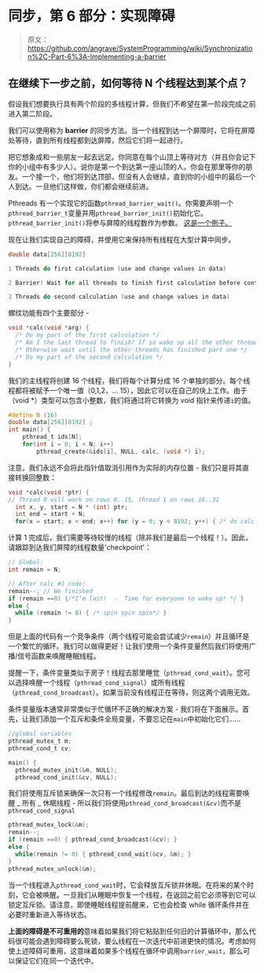 # 同步，第 6 部分：实现障碍

> 原文：<https://github.com/angrave/SystemProgramming/wiki/Synchronization%2C-Part-6%3A-Implementing-a-barrier>

## 在继续下一步之前，如何等待 N 个线程达到某个点？

假设我们想要执行具有两个阶段的多线程计算，但我们不希望在第一阶段完成之前进入第二阶段。

我们可以使用称为 **barrier** 的同步方法。当一个线程到达一个屏障时，它将在屏障处等待，直到所有线程都到达屏障，然后它们将一起进行。

把它想象成和一些朋友一起去远足。你同意在每个山顶上等待对方（并且你会记下你的小组中有多少人）。说你是第一个到达第一座山顶的人。你会在那里等你的朋友。一个接一个，他们将到达顶部，但没有人会继续，直到你的小组中的最后一个人到达。一旦他们这样做，你们都会继续前进。

Pthreads 有一个实现它的函数`pthread_barrier_wait()`。你需要声明一个`pthread_barrier_t`变量并用`pthread_barrier_init()`初始化它。 `pthread_barrier_init()`将参与屏障的线程数作为参数。 [这是一个例子。](https://github.com/angrave/SystemProgramming/wiki/Sample-program-using-pthread-barriers)

现在让我们实现自己的障碍，并使用它来保持所有线程在大型计算中同步。

```c
double data[256][8192]

1 Threads do first calculation (use and change values in data)

2 Barrier! Wait for all threads to finish first calculation before continuing

3 Threads do second calculation (use and change values in data)
```

螺纹功能有四个主要部分 -

```c
void *calc(void *arg) {
  /* Do my part of the first calculation */
  /* Am I the last thread to finish? If so wake up all the other threads! */
  /* Otherwise wait until the other threads has finished part one */
  /* Do my part of the second calculation */
}
```

我们的主线程将创建 16 个线程，我们将每个计算分成 16 个单独的部分。每个线程都将被赋予一个唯一值（0,1,2，... 15），因此它可以在自己的块上工作。由于（void *）类型可以包含小整数，我们将通过将它转换为 void 指针来传递`i`的值。

```c
#define N (16)
double data[256][8192] ;
int main() {
    pthread_t ids[N];
    for(int i = 0; i < N; i++)  
        pthread_create(&ids[i], NULL, calc, (void *) i);
```

注意，我们永远不会将此指针值取消引用作为实际的内存位置 - 我们只是将其直接转换回整数：

```c
void *calc(void *ptr) {
// Thread 0 will work on rows 0..15, thread 1 on rows 16..31
  int x, y, start = N * (int) ptr;
  int end = start + N; 
  for(x = start; x < end; x++) for (y = 0; y < 8192; y++) { /* do calc #1 */ }
```

计算 1 完成后，我们需要等待较慢的线程（除非我们是最后一个线程！）。因此，请跟踪到达我们屏障的线程数量'checkpoint'：

```c
// Global: 
int remain = N;

// After calc #1 code:
remain--; // We finished
if (remain ==0) {/*I'm last!  -  Time for everyone to wake up! */ }
else {
  while (remain != 0) { /* spin spin spin*/ }
}
```

但是上面的代码有一个竞争条件（两个线程可能会尝试减少`remain`）并且循环是一个繁忙的循环。我们可以做得更好！让我们使用一个条件变量然后我们将使用广播/信号函数来唤醒睡眠线程。

提醒一下，条件变量类似于房子！线程去那里睡觉（`pthread_cond_wait`）。您可以选择唤醒一个线程（`pthread_cond_signal`）或所有线程（`pthread_cond_broadcast`）。如果当前没有线程正在等待，则这两个调用无效。

条件变量版本通常非常类似于忙循环不正确的解决方案 - 我们将在下面展示。首先，让我们添加一个互斥和条件全局变量，不要忘记在`main`中初始化它们......

```c
//global variables
pthread_mutex_t m;
pthread_cond_t cv;

main() {
  pthread_mutex_init(&m, NULL);
  pthread_cond_init(&cv, NULL);
```

我们将使用互斥锁来确保一次只有一个线程修改`remain`。最后到达的线程需要唤醒 _ 所有 _ 休眠线程 - 所以我们将使用`pthread_cond_broadcast(&cv)`而不是`pthread_cond_signal`

```c
pthread_mutex_lock(&m);
remain--; 
if (remain ==0) { pthread_cond_broadcast(&cv); }
else {
  while(remain != 0) { pthread_cond_wait(&cv, &m); }
}
pthread_mutex_unlock(&m);
```

当一个线程进入`pthread_cond_wait`时，它会释放互斥锁并休眠。在将来的某个时刻，它会被唤醒。一旦我们从睡眠中恢复一个线程，在返回之前它必须等到它可以锁定互斥锁。请注意，即使睡眠线程提前醒来，它也会检查 while 循环条件并在必要时重新进入等待状态。

**上面的障碍是不可重用的**意味着如果我们将它粘贴到任何旧的计算循环中，那么代码很可能会遇到障碍要么死锁，要么线程在一次迭代中前进更快的情况。考虑如何使上述障碍可重用，这意味着如果多个线程在循环中调用`barrier_wait`，那么可以保证它们在同一个迭代中。